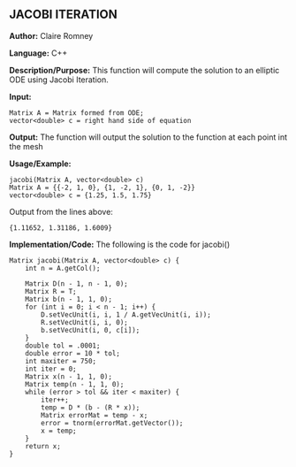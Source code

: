 ## JACOBI ITERATION

**Author:** Claire Romney

**Language:** C++

**Description/Purpose:** This function will compute the solution to an elliptic ODE using Jacobi Iteration.

**Input:**

	Matrix A = Matrix formed from ODE;
	vector<double> c = right hand side of equation
	
**Output:** The function will output the solution to the function at each point int the mesh

**Usage/Example:**

	jacobi(Matrix A, vector<double> c)
	Matrix A = {{-2, 1, 0}, {1, -2, 1}, {0, 1, -2}}
	vector<double> c = {1.25, 1.5, 1.75}

Output from the lines above:

	{1.11652, 1.31186, 1.6009}
    
**Implementation/Code:** The following is the code for jacobi()

	Matrix jacobi(Matrix A, vector<double> c) {
		int n = A.getCol();

		Matrix D(n - 1, n - 1, 0);
		Matrix R = T;
		Matrix b(n - 1, 1, 0);
		for (int i = 0; i < n - 1; i++) {
			D.setVecUnit(i, i, 1 / A.getVecUnit(i, i));
			R.setVecUnit(i, i, 0);
			b.setVecUnit(i, 0, c[i]);
		}
		double tol = .0001;
		double error = 10 * tol;
		int maxiter = 750;
		int iter = 0;
		Matrix x(n - 1, 1, 0);
		Matrix temp(n - 1, 1, 0);
		while (error > tol && iter < maxiter) {
			iter++;
			temp = D * (b - (R * x));
			Matrix errorMat = temp - x;
			error = tnorm(errorMat.getVector());
			x = temp;
		}
		return x;
	}
